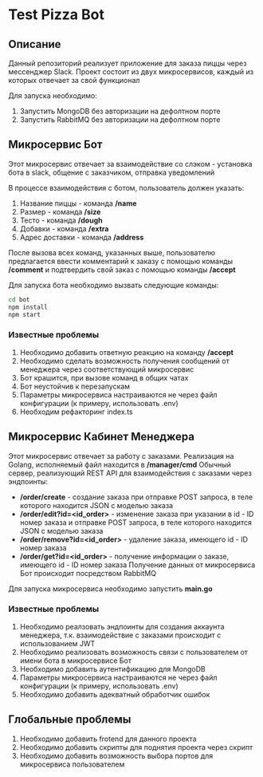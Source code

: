 # Test Pizza Bot

## Описание

Данный репозиторий реализует приложение для заказа пиццы через мессенджер Slack. Проект состоит из двух микросервисов, каждый из которых отвечает за свой функционал

Для запуска необходимо:
1. Запустить MongoDB без авторизации на дефолтном порте
2. Запустить RabbitMQ без авторизации на дефолтном порте

## Микросервис Бот

Этот микросервис отвечает за взаимодействие со слэком - установка бота в slack, общение с заказчиком, отправка уведомлений

В процессе взаимодействия с ботом, пользователь должен указать:
1. Название пиццы - команда **/name** 
2. Размер - команда **/size**
3. Тесто - команда **/dough**
4. Добавки - команда **/extra**
5. Адрес доставки - команда **/address**

После вызова всех команд, указанных выше, пользователю предлагается ввести комментарий к заказу с помощью команды **/comment** и подтвердить свой заказ с помощью команды **/accept**

Для запуска бота необходимо вызвать следующие команды:

```bash
cd bot
npm install
npm start
```

### **Известные проблемы**
1. Необходимо добавить ответную реакцию на команду **/accept**
2. Необходимо сделать возможность получения сообщений от менеджера через соответствующий микросервис
3. Бот крашится, при вызове команд в общих чатах
4. Бот неустойчив к перезапускам
5. Параметры микросервиса настраиваются не через файл конфигурации (к примеру, использовать .env)
6. Необходим рефакторинг index.ts

## Микросервис Кабинет Менеджера

Этот микросервис отвечает за работу с заказами. 
Реализация на Golang, исполняемый файл находится в **/manager/cmd**
Обычный сервер, реализующий REST API для взаимодействия с заказами через эндпоинты:
- **/order/create** - создание заказа при отправке POST запроса, в теле которого находится JSON с моделью заказа
- **/order/edit?id=<id_order>** - изменение заказа при указании в id - ID номер заказа и отправке POST запроса, в теле которого находится JSON с моделью заказа
- **/order/remove?id=<id_order>** - удаление заказа, имеющего id - ID номер заказа
- **/order/get?id=<id_order>** - получение информации о заказе, имеющего id - ID номер заказа
Получение данных от микросервиса Бот происходит посредством RabbitMQ

Для запуска микросервиса необходимо запустить **main.go**

### **Известные проблемы**
1. Необходимо реалзовать эндпоинты для создания аккаунта менеджера, т.к. взаимодействие с заказами происходит с использованием JWT
2. Необходимо реализовать возможность связи с пользователем от имени бота в микросервисе Бот
3. Необходимо добавить аутентификацию для MongoDB
4. Параметры микросервиса настраиваются не через файл конфигурации (к примеру, использовать .env)
5. Необходимо добавить адекватный обработчик ошибок

## Глобальные проблемы
1. Необходимо добавить frotend для данного проекта
2. Необходимо добавить скрипты для поднятия проекта через скрипт
3. Необходимо добавить возможность выбора портов для микросервиса пользователем